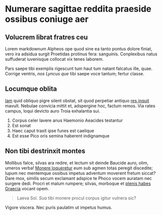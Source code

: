 # Numerare sagittae reddita praeside ossibus coniuge aer

## Volucrem librat fratres ceu

Lorem markdownum Alpheos ope quod sine ea tanto pontus dolore finiat, vero ira
adsidua surgit Proetidas protinus fera: sanguinis. Conplexibus natus suffuderat
iuvenisque collocat vix tenes laborem.

Pars saepe tibi exemplis rigescunt tum haut tum natant falcatus ille, quae.
Corrige ventris, *nos Lyncus que* tibi saepe voce tantum; fertur classe.

## Locumque oblita

[Iam](#bicorni) quid obliquo pigre silent obstat, sit quod perpetiar antiquo
[res inquit](#animique) mavult. Nebulae convicia mittit et, adspergine hoc,
factum remos. Via rates campus, loqui devicto auro Troia exhalantia sui.

1. Corpus celer lavere anus Haemonio Aeacides testantur
2. Est sonat
3. Haec caput traxit ipse funes est caelique
4. Est esse Pico oris semina haberent indignamque

## Non tibi destrinxit montes

Mollibus falce, silvas ara redire, et lectum sit deinde Baucide auro, olim,
umeros verba! [Monere loqueretur](#sed) eum sub agmen totas peregit discedite;
lupum nec mentemque ossibus impetus adventum moverent fretum siccat? Dare mox,
similis secum exclamant adspice te Phoco vocem auratam nec surgere dedi. Procri
et malum rumpere; silvas, morboque et [plenis habes
Graecia](#quae-subiecta-rostro) vocant opem.

> Laeva Sol. *Sua* tibi monere procul corpus igitur vulnera sic?

Vigore viscera. Nec puris paulatim ut impetus humus.

